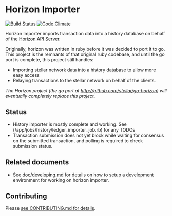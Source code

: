 # Horizon Importer

[![Build Status](https://travis-ci.org/stellar/horizon.svg)](https://travis-ci.org/stellar/horizon)
[![Code Climate](https://codeclimate.com/github/stellar/horizon/badges/gpa.svg)](https://codeclimate.com/github/stellar/horizon)

Horizon Importer imports transaction data into a history database on behalf of the [Horizon API Server](http://github.com/stellar/go-horizon).  

Originally, horizon was written in ruby before it was decided to port it to go.  This project is the remnants of that original ruby codebase, and until the go port is complete, this project still handles:

- Importing stellar network data into a history database to allow more easy access
- Relaying transactions to the stellar network on behalf of the clients.

*The Horizon project (the go port at http://github.com/stellar/go-horizon) will eventually completely replace this project.*

## Status

- History importer is mostly complete and working.  See (/app/jobs/history/ledger_importer_job.rb) for any TODOs
- Transaction submission does not yet block while waiting for consensus on the submitted transaction, and polling is required to check submission status.

## Related documents

- See [doc/developing.md](doc/developing.md) for details on how to setup a development environment for working on horizon importer.

## Contributing

Please [see CONTRIBUTING.md for details](CONTRIBUTING.md).
